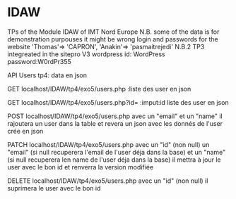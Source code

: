# IDAW
TPs of the Module IDAW of IMT Nord Europe
N.B. some of the data is for demonstration purpouses it might be wrong
login and passwords for the website
'Thomas'=> 'CAPRON',
'Anakin'=> 'pasmaitrejedi'
N.B.2 TP3 integreated in the sitepro V3
wordpress id: WordPress password:W0rdPr355


API Users tp4: data en json

GET localhost/IDAW/tp4/exo5/users.php :liste des user en json

GET localhost/IDAW/tp4/exo5/users.php?id= :imput:id liste des user en json

POST localhost/IDAW/tp4/exo5/users.php avec un "email" et un "name" il rajoutera un user dans la table et revera un json avec les donnés de l'user crée en json

PATCH localhost/IDAW/tp4/exo5/users.php avec un "id" (non null) un "email" (si null recuperera l'email de l'user déja dans la base) et un "name" (si null recuperera len name  de l'user déja dans la base) il mettra à jour le user avec le bon id et renverra la version modifiée

DELETE localhost/IDAW/tp4/exo5/users.php avec un "id" (non null) il suprimera le user avec le bon id
